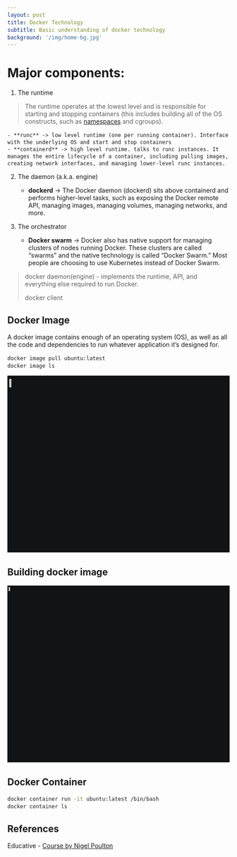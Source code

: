 ```yaml
---
layout: post
title: Docker Technology
subtitle: Basic understanding of docker technology
background: '/img/home-bg.jpg'
---
```


# Major components:
1. The runtime
>The runtime operates at the lowest level and is responsible for starting and stopping containers (this includes building all of the OS constructs, such as [namespaces](https://man7.org/linux/man-pages/man7/namespaces.7.html) and cgroups).

    - **runc** -> low level runtime (one per running container). Interface with the underlying OS and start and stop containers
    - **containerd** -> high level runtime. talks to runc instances. It manages the entire lifecycle of a container, including pulling images, creating network interfaces, and managing lower-level runc instances.

2. The daemon (a.k.a. engine)
    - **dockerd** -> The Docker daemon (dockerd) sits above containerd and performs higher-level tasks, such as exposing the Docker remote API, managing images, managing volumes, managing networks, and more.

3. The orchestrator
    - **Docker swarm** -> Docker also has native support for managing clusters of nodes running Docker. These clusters are called “swarms” and the native technology is called “Docker Swarm.” Most people are choosing to use Kubernetes instead of Docker Swarm.

> docker daemon(engine) - implements the runtime, API, and everything else required to run Docker.
> 
> docker client 


## Docker Image
A docker image contains enough of an operating system (OS), as well as all the code and dependencies to run whatever application it’s designed for.

```sh
docker image pull ubuntu:latest
docker image ls
```
<!--
![Output](/gifs/docker_images.gif){ width=90% height=30 style="float:left; padding:16px"}
-->

<img src="/gifs/docker_images.gif" alt="Output"
	title="Output" width="900" height="400" />

## Building docker image

<img src="/gifs/docker_pswebapp_image_build.gif" alt="Output"
	title="Output" width="900" height="400" />


## Docker Container

```sh
docker container run -it ubuntu:latest /bin/bash
docker container ls
```


## References
Educative - [Course by Nigel Poulton](https://www.educative.io/courses/beginners-guide-to-docker)
